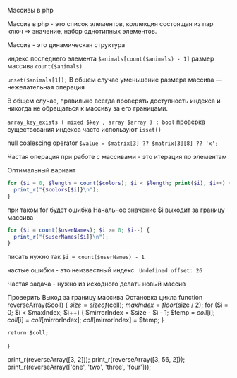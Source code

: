 Массивы в php

Массив в php - это список элементов, коллекция состоящая из пар ключ => значение,  набор однотипных элементов.

Массив - это динамическая структура

индекс последнего элемента `$animals[count($animals) - 1]`
размер массива `count($animals)`

`unset($animals[1]);`
В общем случае уменьшение размера массива — нежелательная операция

В общем случае, правильно всегда проверять доступность индекса и никогда не обращаться к массиву за его границами.

`array_key_exists ( mixed $key , array $array ) : bool` проверка существования индекса часто используют `isset()`

null coalescing operator `$value = $matrix[3] ?? $matrix[3][8] ?? 'x';`

Частая операция при работе с массивами - это итерация по элементам

Оптимальный вариант

~~~php
for ($i = 0, $length = count($colors); $i < $length; print($i), $i++) {
  print_r("{$colors[$i]}\n");
}
~~~

при таком for будет ошибка Начальное значение $i выходит за границу массива

~~~php
for ($i = count($userNames); $i >= 0; $i--) {
  print_r("{$userNames[$i]}\n");
}
~~~

писать нужно так `$i = count($userNames) - 1`

частые ошибки - это неизвестный индекс ` Undefined offset: 26`

Частая задача - нужно из исходного делать новый массив

Проверить
Выход за границу массива
Остановка цикла
function reverseArray($coll) 
{
    $size = sizeof($coll);
    $maxIndex = floor($size / 2);
    for ($i = 0; $i < $maxIndex; $i++) {
        $mirrorIndex = $size - $i - 1;
        $temp = $coll[$i];
        $coll[$i] = $coll[$mirrorIndex];
        $coll[$mirrorIndex] = $temp;
    }
    
    return $coll;
}

print_r(reverseArray([3, 2]));
print_r(reverseArray([3, 56, 2]));
print_r(reverseArray(['one', 'two', 'three', 'four']));
